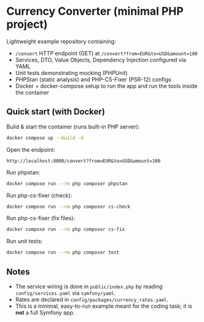 # Currency Converter (minimal PHP project)

Lightweight example repository containing:
- `/convert` HTTP endpoint (GET) at `/convert?from=EUR&to=USD&amount=100`
- Services, DTO, Value Objects, Dependency Injection configured via YAML
- Unit tests demonstrating mocking (PHPUnit)
- PHPStan (static analysis) and PHP-CS-Fixer (PSR-12) configs
- Docker + docker-compose setup to run the app and run the tools inside the container

## Quick start (with Docker)

Build & start the container (runs built-in PHP server):
```bash
docker compose up --build -d
```

Open the endpoint:
```
http://localhost:8000/convert?from=EUR&to=USD&amount=100
```

Run phpstan:
```bash
docker compose run --rm php composer phpstan
```

Run php-cs-fixer (check):
```bash
docker compose run --rm php composer cs-check
```

Run php-cs-fixer (fix files):
```bash
docker compose run --rm php composer cs-fix
```

Run unit tests:
```bash
docker compose run --rm php composer test
```

## Notes
- The service wiring is done in `public/index.php` by reading `config/services.yaml` via `symfony/yaml`.
- Rates are declared in `config/packages/currency_rates.yaml`.
- This is a minimal, easy-to-run example meant for the coding task; it is **not** a full Symfony app.
